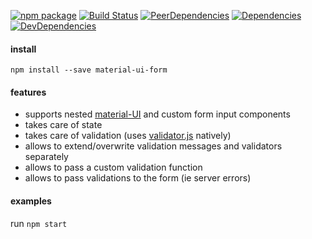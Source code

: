 [![npm package](https://img.shields.io/npm/v/material-ui-form.svg)](https://www.npmjs.com/package/material-ui-form)
[![Build Status](https://travis-ci.org/unitedhubs/material-ui-form.svg?branch=dev)](https://travis-ci.org/unitedhubs/material-ui-form)
[![PeerDependencies](https://img.shields.io/david/peer/unitedhubs/material-ui-form.svg)](https://david-dm.org/unitedhubs/material-ui-form?type=peer)
[![Dependencies](https://img.shields.io/david/unitedhubs/material-ui-form.svg)](https://david-dm.org/unitedhubs/material-ui-form)
[![DevDependencies](https://img.shields.io/david/dev/unitedhubs/material-ui-form.svg)](https://david-dm.org/unitedhubs/material-ui-form?type=dev)

#### install
```
npm install --save material-ui-form
```

#### features

- supports nested [material-UI](https://material-ui-1dab0.firebaseapp.com/getting-started/usage/) and custom form input components
- takes care of state
- takes care of validation (uses [validator.js](https://github.com/chriso/validator.js) natively)
- allows to extend/overwrite validation messages and validators separately
- allows to pass a custom validation function
- allows to pass validations to the form (ie server errors)

#### examples

run `npm start`
